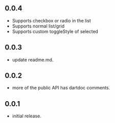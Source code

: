 ## 0.0.4

* Supports checkbox or radio in the list
* Supports normal list/grid
* Supports custom toggleStyle of selected 

## 0.0.3

* update readme.md.

## 0.0.2

* more of the public API has dartdoc comments.

## 0.0.1

*  initial release.
